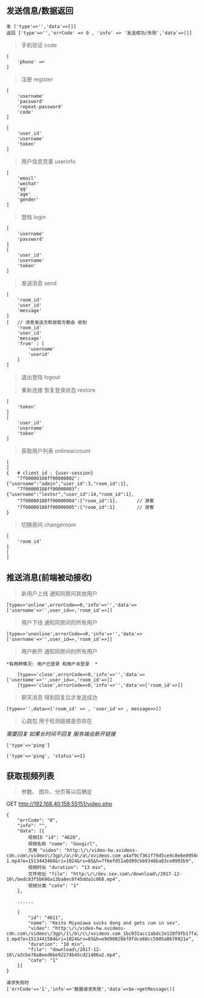 



## 发送信息/数据返回

	发 ['type'=>'','data'=>[]]
	返回 ['type'=>'','errCode' => 0 , 'info' => '发送成功/失败','data'=>[]]


> 手机验证  code

	[
		'phone' => 
	]

> 注册  register

	[
		'username'
		'password'
		'repeat-password'
		'code'
	]

	[
		'user_id'
		'username'
		'token'
	]

> 用户信息完善  userinfo

	[
		'email'
		'wechat'
		'qq'
		'age'
		'gender'
	]
	
		

> 登陆	login		

	[
		'username'
		'password'
	]
	[
		'user_id'
		'username'
		'token'
	]

> 发送消息	send

	[
		'room_id'
		'user_id'
		'message'
	]
	[   // 消息发送方和收取方都会 收到
		'room_id'
		'user_id'
		'message'
		'from' : [
			'username'
			'userid'
		]
	]

> 退出登陆  logout


> 重新连接 恢复登录状态  restore
	
	[
		'token'
	]
	[
		'user_id'
		'username'
		'token'
	]

> 获取用户列表  onlineaccount

	[		
	]
	{	# client_id : {user-session}
		"7f00000108ff00000002":{"username":"admin","user_id":3,"room_id":1},
		"7f00000108ff00000003":{"username":"lester","user_id":14,"room_id":1},
		"7f00000108ff00000004":{"room_id":1},		// 游客
		"7f00000108ff00000005":{"room_id":1}		// 游客
	}
	
> 切换房间  changeroom

	[
		'room_id'
	]
	[	
	]


## 推送消息(前端被动接收)  

>  新用户上线 通知同房间其他用户

	[type=>'online',errorCode=>0,'info'=>'','data'=>['username'=>'',user_id=>,'room_id'=>]]
	
> 用户下线 通知同房间的所有用户 

	[type=>'unonline',errorCode=>0,'info'=>'','data'=>['username'=>'',user_id=>,'room_id'=>]]
	
> 用户断开 通知同房间的所有用户
    
    *有两种情况: 用户已登录 和用户未登录  *

        [type=>'close',errorCode=>0,'info'=>'','data'=>['username'=>'',user_id=>,'room_id'=>]]
        [type=>'close',errorCode=>0,'info'=>'','data'=>['room_id'=>]]

> 聊天消息 得到回复后才发送成功

	[type=>'',data=>['room_id' => , 'user_id'=> , message=>]]

> 心跳包 用于检测链接是否存在

*需要回复 如果长时间不回复 服务端会断开链接*

	['type'=>'ping']

	['type'=>'ping', 'status'=>1]



	
## 获取视频列表
	
> 参数、 图片、分页等以后确定

GET http://192.168.40.158:55151/video.php

	{
		"errCode": "0",
		"info": "",
		"data": [{
			视频ID "id": "4620",
			视频名称 "name": "Googirl",
			无用 "video": "http:\/\/video-hw.xvideos-cdn.com\/videos\/3gp\/a\/4\/a\/xvideos.com_a4af9cf361f79d5ce9c8e6e0950ce29a-1.mp4?e=1513442468&ri=1024&rs=85&h=7f6efd51a6d99cbb9348ba83ce0992b9",
			视频时长 "duration": "13 min",
			文件地址 "file": "http:\/\/dev.sex.com\/download\/2017-12-16\/bedc83f5b686a13ba8ec0f45dda1c068.mp4",
			视频分类 "cate": "1"
		}, 
	
		......
	
		{
			"id": "4611",
			"name": "Keito Miyazawa sucks dong and gets cum in sex",
			"video": "http:\/\/video-hw.xvideos-cdn.com\/videos\/3gp\/1\/b\/c\/xvideos.com_1bc031acc1abdc2e128f9fb17fa223f7-1.mp4?e=1513441584&ri=1024&rs=85&h=e9d9082bbf0fdce68cc5005a8678921e",
			"duration": "10 min",
			"file": "download\/2017-12-16\/a3cbe78a8eed6be92274b45cd21406a2.mp4",
			"cate": "1"
		}]
	}

	请求失败时
	['errCode'=>'1','info'=>'数据请求失败','data'=>$e->getMessage()]
	